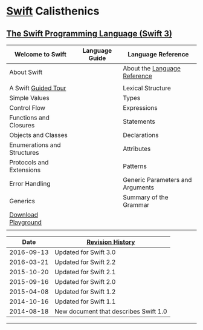 # [Swift] Calisthenics

## [The Swift Programming Language (Swift 3)][documentation]

| Welcome to Swift | Language Guide | Language Reference |
|---|---|---|
| About Swift                 | | About the [Language Reference] |
|                             | |                           |
| A Swift [Guided Tour]       | | Lexical Structure         |
| Simple Values               | | Types                     |
| Control Flow                | | Expressions               |
| Functions and Closures      | | Statements                |
| Objects and Classes         | | Declarations              |
| Enumerations and Structures | | Attributes                |
| Protocols and Extensions    | | Patterns                  |
| Error Handling              | | Generic Parameters and Arguments |
| Generics                    | | Summary of the Grammar    |
| [Download Playground]       | | |
|                             | | |

| Date | [Revision History] |
|---|---|
| 2016-09-13 | Updated for Swift 3.0 |
| 2016-03-21 | Updated for Swift 2.2 |
| 2015-10-20 | Updated for Swift 2.1 |
| 2015-09-16 | Updated for Swift 2.0 |
| 2015-04-08 | Updated for Swift 1.2 |
| 2014-10-16 | Updated for Swift 1.1 |
| 2014-08-18 | New document that describes Swift 1.0 |

---

[Swift]: https://swift.org/

[documentation]: https://developer.apple.com/library/content/documentation/Swift/Conceptual/Swift_Programming_Language/

[Revision History]: https://developer.apple.com/library/content/documentation/Swift/Conceptual/Swift_Programming_Language/RevisionHistory.html

[Guided Tour]: https://developer.apple.com/library/content/documentation/Swift/Conceptual/Swift_Programming_Language/GuidedTour.html

[Download Playground]: https://developer.apple.com/library/content/documentation/Swift/Conceptual/Swift_Programming_Language/GuidedTour.playground.zip

[Language Reference]: https://developer.apple.com/library/content/documentation/Swift/Conceptual/Swift_Programming_Language/AboutTheLanguageReference.html
